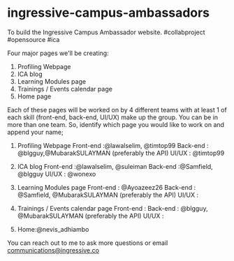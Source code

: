 # ingressive-campus-ambassadors
To build the Ingressive Campus Ambassador website. #collabproject #opensource #ica

Four major pages we'll be creating:
1. Profiling Webpage
2. ICA blog
3. Learning Modules page
4. Trainings / Events calendar page
5. Home page

Each of these pages will be worked on by 4 different teams with at least 1 of each skill (front-end, back-end, UI/UX) make up the group. You can be in more than one team. So, identify which page you would like to work on and append your name;
1. Profiling Webpage
Front-end :@lawalselim, @timtop99
Back-end : @blgguy,@MubarakSULAYMAN (preferably the API)
UI/UX : @timtop99

2. ICA blog
Front-end :@lawalselim, @suleiman
Back-end :@Samfield, @blgguy
UI/UX : @wonexo

3. Learning Modules page
Front-end : @Ayoazeez26
Back-end : @Samfield, @MubarakSULAYMAN (preferably the API)
UI/UX :

4. Trainings / Events calendar page
Front-end :
Back-end : @blgguy, @MubarakSULAYMAN (preferably the API)
UI/UX :

5. Home:@nevis_adhiambo

You can reach out to me to ask more questions or email communications@ingressive.co
